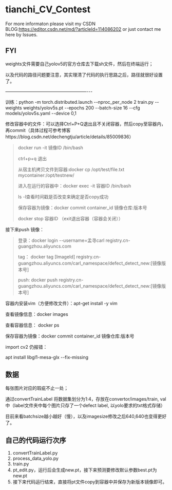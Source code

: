 # tianchi_CV_Contest

For more informaton please visit my CSDN BLOG:https://editor.csdn.net/md/?articleId=114086202
or just contact me here by Issues.

## FYI
weights文件需要自己yolov5的官方仓库去下载sh文件，然后在终端运行；

以及代码的路径问题要注意，其实理清了代码的执行思路之后，路径就很好设置了。

——————————————————---

训练：python -m torch.distributed.launch --nproc_per_node 2 train.py --weights weights/yolov5s.pt --epochs 200 --batch-size 16 --cfg models/yolov5s.yaml --device 0,1 

修改容器中的文件：可以选择Ctrl+P+Q退出且不关闭容器，然后copy至容器内，再commit（具体过程可参考博客https://blog.csdn.net/dechengtju/article/details/85009836）

>  docker run -it 镜像ID /bin/bash
>
>  ctrl+p+q 退出
>
>  从宿主机拷贝文件到容器:docker cp /opt/test/file.txt mycontainer:/opt/testnew/
>
>  进入在运行的容器中：docker exec -it 容器ID /bin/bash
>
>  ls -l查看时间戳是否改变来确定是否copy成功
>
>  
>
>  保存容器为镜像：docker commit container_id 镜像仓库:版本号
>
>  docker stop 容器ID （exit退出容器（容器会关闭））
>
>  

接下来push 镜像：

> 登录：docker login --username=孟寻carl registry.cn-guangzhou.aliyuncs.com
>
> tag： docker tag [ImageId] registry.cn-guangzhou.aliyuncs.com/carl_namespace/defect_detect_new:[镜像版本号]
>
> push: docker push registry.cn-guangzhou.aliyuncs.com/carl_namespace/defect_detect_new:[镜像版本号]

容器内安装vim（方便修改文件）：apt-get install -y vim

查看镜像信息：docker images

查看容器信息： docker ps

保存容器为镜像：docker commit container_id 镜像仓库:版本号



import cv2 仍报错：

apt install libgl1-mesa-glx --fix-missing



## 数据

每张图片对应的瑕疵不止一处；

通过convertTrainLabel 将数据集划分为1:4，存放在convertor/images/train,  val中（label文件夹中每个图片只存了一个defect label, 以yolo要求的txt格式存储）

目前来看batchsize越小越好（慢），以及imagesize修改之后640,640也变得更好了。

## 自己的代码运行次序

1. convertTrainLabel.py
2. process_data_yolo.py
3. train.py
4. pt_edit.py，运行后会生成new.pt，接下来预测要修改默认参数best.pt为new.pt
5. 接下来代码运行结束，直接将pt文件copy到容器中并保存为新版本镜像即可。
